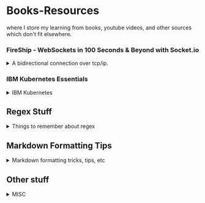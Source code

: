 <!--
ignore these words in spell check for this file
// cSpell:ignore Okun Kube fooa SVennam aaaabc
-->

# Books-Resources

where I store my learning from books, youtube videos, and other sources which don't fit elsewhere.

### FireShip - WebSockets in 100 Seconds & Beyond with Socket.io

<details>
<summary>
A bidirectional connection over tcp/ip.
</summary>

[WebSockets in 100 Seconds & Beyond with Socket.io](https://youtu.be/1BfCnjr_Vjg)

good for realtime data. high speed, low latency._event based_ (callbacks).
we start with an tcp/ip connection, and then move to the websocket protocol (_ws_).

Socket.io is library that extends the abilities of the websocket and provides common solutions like broadcasting (messaging all other clients on this url)

_**cors** : cross origin resource sharing_

there're also **webRTC** for video/voice, and **webTransport** as a possible upgrade for the webSocket protocol.

</details>

### IBM Kubernetes Essentials

<details>
<summary>
IBM Kubernetes
</summary>

[Kubernetes Essentials](https://youtube.com/playlist?list=PLOspHqNVtKABAVX4azqPIu6UfsPzSu2YN)

#### Kubernetes Explained

Kubernetes is an orchestration tool to manage containerized applications

Kubernetes master has the Kubernetes API, the customer worker nodes are also kubernetes managed, and each has a kubelet.

Kubernetes use yaml to define the resources needed, we start with a small example

```yml
kind: pod
image: SVennam/frontend:latest
labels:
  app: frontend
```

we can deploy that manifest with kubectl, the kubernetes command line tool. this sends the configuration to a worker node.

we can also define a template in the manifest for how pods look

```yml
kind: deployment
selector: { app:frontend }
replicas: 3
template:
  image: SVennam/frontend:latest
  labels:
    app: frontend
```

now we use kubernetes to manage that deployment and ensure that state, so it will create more pods like that.

each pod has an ip address, but when a pod dies it gets a new ip address, if we want to talk to a pod, we need something to manage that. this is done with a service definition. this is also in the yaml file, this creates a reliable way for the KubeDNS to communicate.

```yml
kind: service
selector: { app:frontend }
type: LoadBalancer
```

the LoadBalancer type makes our nodes exposed to the outside world.

we have pods, deployments and services as resources of kubernetes.

#### How does Kubernetes create a Pod?

how are pods created by kubernetes?

nodes are the machines, we have control nodes and compute nodes.
if we want to make a pod, we use kubectl to talk with the kubeAPI server. the first thing that happens is authentication, and next the request is written to etcd (a key-value datastore), that is the source-of-truth for kubernetes.

the etcd defines the desired state for Kubernetes.

the scheduler controls which workloads needs to be assigned to a worker node, it talks to the kubeAPI server.

the compute nodes have a kubelet, which talks with the control plane and the kubeAPI, it's registered in the cluster. the compute nodes also have a container runtime engine (CRI - container runtime initiative,not only Docker), and a kube-proxy for communication purposes.

the scheduler chooses to which compute node the work should be passed, it tells the kubeAPI which, and then that is written to the etcd. then we have a desired state.

the last part of the Control node is the controller manager. it has the replication controller and it also monitor the state of the world against the desired state. if it sees that a pod is missing, it knows how to request a new one to be created.

- control node
  - kubeAPI server
  - etcd
  - scheduler
  - controller manager
- compute node
  - kubelet
  - kube-proxy
  - CRI - container runtime engine

#### Kubernetes Ingress in 5 Minutes

assume we have a service with three pods,

service types: Cluster-IP, NodePort, LoadBalancer

NLB: node work balancer.

ingress is resource, not a service type.\
it's set of rules, like nginx reverse proxy, it uses a load balancer, has path based routing and more stuff.

#### What Is Helm

Helm is a Kubernetes package manager that makes deployment easier.

let's take an example of a e-commerce site, which has a JS frontend application, with a mongo database and a node-port service.

in Kubernetes, we will have files for deployment that define the configuration.

```yaml
#deployment
image: node/mongo
replicas: 2

#service
type: NodePort
port: 8080
```

helm can help us separate the template of the configuration from the files themselves. we will have values.yml file which acts as our **chart**.

```yml
deployment:
  image: node/mongo1
  replicas: 2
service:
  type: NodePort
  port: 8080
```

the chart makes it possible to pull values from an external source.

```yaml
#deployment
image: { { values.deployment.image } }
replicas: { { values.deployment.replicas } }

#service
type: { { values.service.type } }
port: { { values.service.port } }
```

the command that we run is, helm will inject the parameters from the chart and send them into a **Tiller** component on the kubernetes side.

```sh
helm install <myApp>
```

when we want to change the values, we simply update the chart, we can also rollback changes, and save the changes to a repository for future use.

```sh
helm upgrade <myApp>
helm rollback
helm package
```

#### Kubernetes vs. Docker: It's Not an Either/Or Question

we still use all the knowledge we got when we used docker, we build on top-of it to get a better deployment.

it helps us with scaling up,orchestration replaces scripts that we would have written otherwise. deployment is easier, development is easier, and monitoring is done for us built-in.

a deployment is always alive, it's the desired state, no matter what happens, kubernetes will try to get back to that state.

#### Kubernetes Deployments: Get Started Fast

kubernetes resources.

deployment -> replica set. rolling update.

debugging

- kubectl logs
  - _--previous_ - from a crushed container
- kubectl describe pod
- kube exec -it sample-pod -- /bin/bash

#### Advantages of Managed Kubernetes

#### Using IBM CloudLabs for Hands-on Kubernetes Training on IBM Cloud

#### Kubernetes and OpenShift: What's the Difference?

openshift by redhat (not open source), OKD - origin kubernetes deployment.

kubernetes:source code, image registry, ci-cd cycle.

openshift is opinionated, it has defaults, takes less time. doesn't run everything as root.

#### Containerization Explained

not only docker. vms vs containers. how much resources are used.

#### Container Orchestration Explained

applications, orchestrator.
the development team cares about the applications, the operation teams cares about a whole lot more. deployment, scaling, networking (load balances, service discovery), insight, maintenance, plug-in configurations.

service mesh.

</details>

## Regex Stuff

<details>
<summary>
Things to remember about regex
</summary>

patterns:

- Email: `[\w\.+-]+@[\w\.-]+\.[\w\.-]+`
- URI: `[\w]+://[^/\s?#]+[^\s?#]+(?:\?[^\s#]*)?(?:#[^\s]*)?`
- IPv4: `(?:(?:25[0-5]|2[0-4][0-9]|[01]?[0-9][0-9])\.){3}(?:25[0-5]|2[0-4][0-9]|[01]?[0-9][0-9])`

commands:

```ps
# regex match
Select-String -Path .\regex22.txt -Pattern "^fooa+bar$"
# simple match
"aaaabc" -match "a+bc"
# simple replace
"aaaabc" -replace "a+","x"
# then single quote matters
"aaaabc" -replace "(a+).([cd])",'$2 then $1'
# from file
(Get-Content -Path .\udemy_regular_expressions_mastery\input_files\regex19.txt) -replace "^(l)(.*)",'Z$2'
```

- [About Regex](https://docs.microsoft.com/en-us/powershell/module/microsoft.powershell.core/about/about_regular_expressions?view=powershell-7.2)
- [PowerShell](https://docs.microsoft.com/en-us/powershell/module/microsoft.powershell.utility/select-string?view=powershell-7.2)
</details>

## Markdown Formatting Tips

<details>
<summary>
Markdown formatting tricks, tips, etc
</summary>

[cspell dictionaries](https://cspell.org/docs/dictionaries/)

### Tags

Dialog Box - don't use

<dialog open>This is an open dialog window</dialog>

\
\
\
\.

definition and tooltip

<dfn><abbr title="HyperText Markup Language">HTML</abbr></dfn> is the standard markup language for creating web pages.

### keyboard tricks

- Emojis <kbd>Windows</kbd> + <kbd>.</kbd>: ❄
- Unicode: <kbd>Alt</kbd> + four digits of decimal number.
- HTML Entity:
  - <<kbd>&#</kbd>>\<Decimal Number><<kbd>;</kbd>> &#945;
  - <<kbd>&#x</kbd>>\<Hexadecimal Number><<kbd>;</kbd>> &#x3B2;
  - <<kbd>&</kbd>>\<symbol name><<kbd>;</kbd>> &gamma;

[some html symbols](https://www.w3schools.com/charsets/ref_utf_punctuation.asp)

| symbol      | code     |
| ----------- | -------- |
| left arrow  | &larr;   |
| right arrow | &rarr;   |
| two arrows  | &#8644;  |
| alpha       | &alpha;  |
| Weird A     | &#x0041; |
| plus minus  | &pm;     |
| empty       | &empty;  |

### Latex

[latex symbols](https://www.cmor-faculty.rice.edu/~heinken/latex/symbols.pdf)

</details>

## Other stuff

<details>
<summary>
MISC
</summary>

set environment variables

- linux: `export AWS_DEFAULT_REGION=us-east-1`
- windows cmd: `set AWS_DEFAULT_REGION=us-east-1`
- powershell: `$Env:AWS_DEFAULT_REGION='us-east-1'`
</details>
